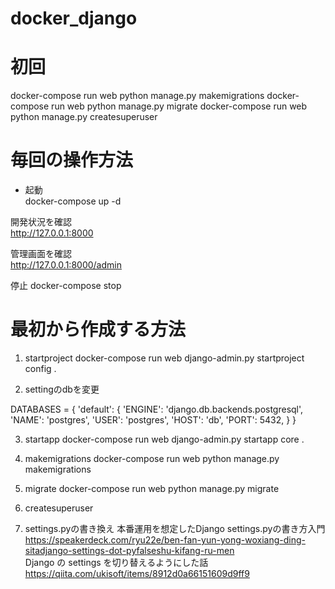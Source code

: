 # docker_django


# 初回
docker-compose run web python manage.py makemigrations
docker-compose run web python manage.py migrate
docker-compose run web python manage.py createsuperuser

# 毎回の操作方法

- 起動<br>
docker-compose up -d

開発状況を確認<br>
http://127.0.0.1:8000

管理画面を確認<br>
http://127.0.0.1:8000/admin

停止
docker-compose stop


# 最初から作成する方法

1. startproject
docker-compose run web django-admin.py startproject config .

2. settingのdbを変更

DATABASES = {
    'default': {
        'ENGINE': 'django.db.backends.postgresql',
        'NAME': 'postgres',
        'USER': 'postgres',
        'HOST': 'db',
        'PORT': 5432,
    }
}

3. startapp
docker-compose run web django-admin.py startapp core .

4. makemigrations
docker-compose run web python manage.py makemigrations

5. migrate
docker-compose run web python manage.py migrate

6. createsuperuser

7. settings.pyの書き換え
本番運用を想定したDjango settings.pyの書き方入門<br>
https://speakerdeck.com/ryu22e/ben-fan-yun-yong-woxiang-ding-sitadjango-settings-dot-pyfalseshu-kifang-ru-men <br>
Django の settings を切り替えるようにした話<br>
https://qiita.com/ukisoft/items/8912d0a66151609d9ff9
